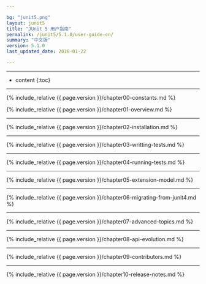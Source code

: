 ```yaml
---

bg: "junit5.png"
layout: junit5
title: "JUnit 5 用户指南"
permalink: /junit5/5.1.0/user-guide-cn/
summary: "中文版"
version: 5.1.0
last_updated_date: 2018-01-22

---
```


---

* content
{:toc}

---

{% include_relative {{ page.version }}/chapter00-constants.md %}

{% include_relative {{ page.version }}/chapter01-overview.md %}

---

{% include_relative {{ page.version }}/chapter02-installation.md %}

---

{% include_relative {{ page.version }}/chapter03-writting-tests.md %}

---

{% include_relative {{ page.version }}/chapter04-running-tests.md %}

---

{% include_relative {{ page.version }}/chapter05-extension-model.md %}

---

{% include_relative {{ page.version }}/chapter06-migrating-from-junit4.md %}

---

{% include_relative {{ page.version }}/chapter07-advanced-topics.md %}

---

{% include_relative {{ page.version }}/chapter08-api-evolution.md %}

---

{% include_relative {{ page.version }}/chapter09-contributors.md %}

---

{% include_relative {{ page.version }}/chapter10-release-notes.md %}















